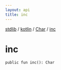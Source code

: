 ```yaml
---
layout: api
title: inc
---
```

[stdlib](../../index.html) / [kotlin](../index.html) / [Char](index.html) / [inc](inc.html)

# inc

```
public fun inc(): Char
```
